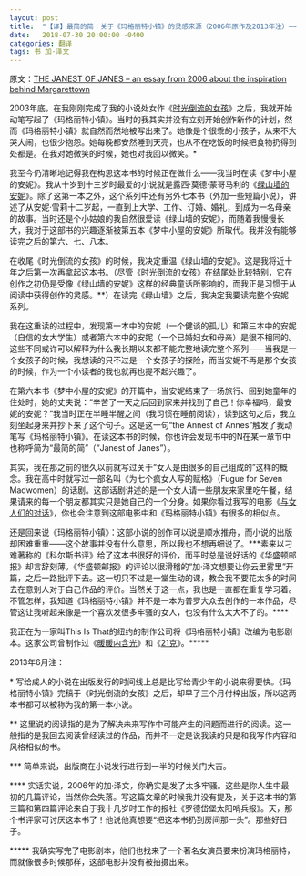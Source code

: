 ```yaml
---
layout: post
title:  "【译】最简的简：关于《玛格丽特小镇》的灵感来源（2006年原作及2013年注）——加·泽文"
date:   2018-07-30 20:00:00 -0400
categories: 翻译
tags: 书 加·泽文
---
```


原文：[THE JANEST OF JANES – an essay from 2006 about the inspiration behind Margarettown](https://gabriellezevin.com/adults/margarettown/inspiration/)

2003年底，在我刚刚完成了我的小说处女作《[时光倒流的女孩](https://book.douban.com/subject/26998358/)》之后，我就开始动笔写起了《玛格丽特小镇》。当时的我其实并没有立刻开始创作新作的计划，然而《玛格丽特小镇》就自然而然地被写出来了。她像是个很乖的小孩子，从来不大哭大闹，也很少抱怨。她每晚都安然睡到天亮，也从不在吃饭的时候把食物扔得到处都是。在我对她微笑的时候，她也对我回以微笑。*

我至今仍清晰地记得我在构思这本书的时候正在做什么——我当时在读《梦中小屋的安妮》。我从十岁到十三岁时最爱的小说就是露西·莫德·蒙哥马利的《[绿山墙的安妮](https://book.douban.com/subject/26584765/)》。除了这第一本之外，这个系列中还有另外七本书（外加一些短篇小说），讲述了从安妮·雪莉十二岁起，一直到上大学、工作、订婚、婚礼，到成为一名母亲的故事。当时还是个小姑娘的我自然很爱读《绿山墙的安妮》，而随着我慢慢长大，我对于这部书的兴趣逐渐被第五本《梦中小屋的安妮》所取代。我并没有能够读完之后的第六、七、八本。

在收尾《时光倒流的女孩》的时候，我决定重温《绿山墙的安妮》。这是我将近十年之后第一次再拿起这本书。（尽管《时光倒流的女孩》在结尾处比较特别，它在创作之初仍是受像《绿山墙的安妮》这样的经典童话所影响的，而我正是习惯于从阅读中获得创作的灵感。**）在读完《绿山墙》之后，我决定我要读完整个安妮系列。

我在这重读的过程中，发现第一本中的安妮（一个健谈的孤儿）和第三本中的安妮（自信的女大学生）或者第六本中的安妮（一个已婚妇女和母亲）是很不相同的。这些不同或许可以解释为什么我长期以来都不能完整地读完整个系列——当我是一个女孩子的时候，我想读的只不过是一个女孩子的探险，而当安妮不再是那个女孩的时候，作为一个小读者的我也就再也提不起兴趣了。

在第六本书《梦中小屋的安妮》的开篇中，当安妮结束了一场旅行、回到她童年的住处时，她的丈夫说：“辛苦了一天之后回到家来并找到了自己！你幸福吗，最安妮的安妮？”我当时正在半睡半醒之间（我习惯在睡前阅读），读到这句之后，我立刻坐起身来并抄下来了这个句子。这是这一句“the Annest of Annes”触发了我动笔写《玛格丽特小镇》。在读这本书的时候，你也许会发现书中的N在某一章节中也称呼简为“最简的简”（“Janest of Janes”）。

其实，我在那之前的很久以前就写过关于“女人是由很多的自己组成的”这样的概念。我在高中时就写过一部名叫《为七个疯女人写的赋格》（Fugue for Seven Madwomen）的话剧。这部话剧讲述的是一个女人请一些朋友来家里吃午餐，结果请来的每一个朋友都其实只是她自己的一个分身。如果你看过我写的电影《[与女人们的对话](https://movie.douban.com/subject/1472510/)》，你也会注意到这部电影中和《玛格丽特小镇》有很多的相似点。

还是回来说《玛格丽特小镇》：这部小说的创作可以说是顺水推舟，而小说的出版却困难重重——这个故事并没有什么意思，所以我也不想再细说了。\*\*\*素来以刁难著称的《科尔斯书评》给了这本书很好的评价，而平时总是说好话的《华盛顿邮报》却言辞刻薄。《华盛顿邮报》的评论以很滑稽的“加·泽文想要让你云里雾里”开篇，之后一路批评下去。这一切只不过是一堂生动的课，教会我不要花太多的时间去在意别人对于自己作品的评价。当然关于这一点，我也是一直都在重复学习着。不管怎样，我知道《玛格丽特小镇》并不是一本为普罗大众去创作的一本作品，尽管这让我听起来像是一个喜欢发很多牢骚的女人，也没有什么太大不了的。\*\*\*\*

我正在为一家叫This Is That的纽约的制作公司将《玛格丽特小镇》改编为电影剧本。这家公司曾制作过《[暖暖内含光](https://movie.douban.com/subject/1308777/)》和《[21克](https://movie.douban.com/subject/1308599/)》。*****

2013年6月注：

\* 写给成人的小说在出版发行的时间线上总是比写给青少年的小说来得要快。《玛格丽特小镇》完稿于《时光倒流的女孩》之后，却早了三个月付梓出版，所以这两本书都可以被称为我的第一本小说。

** 这里说的阅读指的是为了解决未来写作中可能产生的问题而进行的阅读。这一般指的是我回去阅读曾经读过的作品，而并不一定是说我读的只是和我写作内容和风格相似的书。

*** 简单来说，出版商在小说发行进行到一半的时候关门大吉。

**** 实话实说，2006年的加·泽文，你确实是发了太多牢骚。这些是你人生中最初的几篇评论，当然你会失落。写这篇文章的时候我并没有提及，关于这本书的第三篇和第四篇评论来自于我十几岁时工作的报社《罗德岱堡太阳哨兵报》。天，那个书评家可讨厌这本书了！他说他真想要“把这本书扔到房间那一头”。那些好日子。

***** 我确实写完了电影剧本，他们也找来了一个著名女演员要来扮演玛格丽特，而就像很多时候那样，这部电影并没有被拍摄出来。